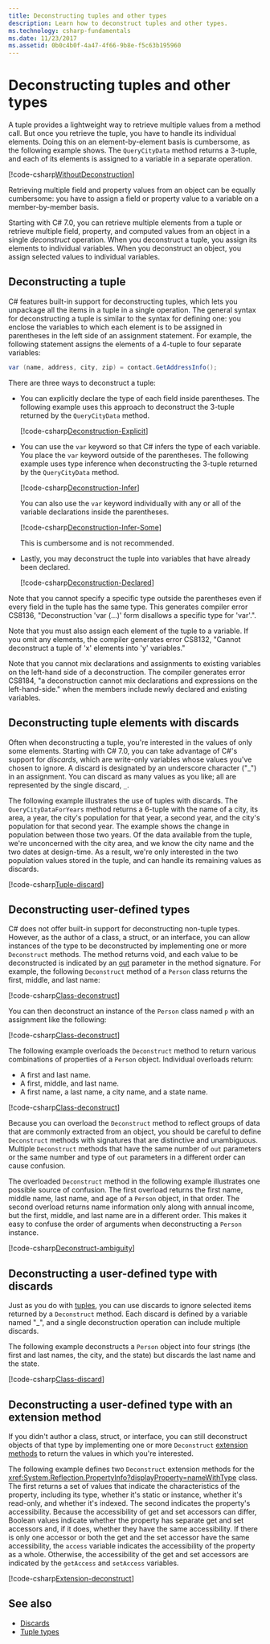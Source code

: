 ```yaml
---
title: Deconstructing tuples and other types
description: Learn how to deconstruct tuples and other types.
ms.technology: csharp-fundamentals
ms.date: 11/23/2017
ms.assetid: 0b0c4b0f-4a47-4f66-9b8e-f5c63b195960
---
```

# Deconstructing tuples and other types

A tuple provides a lightweight way to retrieve multiple values from a method call. But once you retrieve the tuple, you have to handle its individual elements. Doing this on an element-by-element basis is cumbersome, as the following example shows. The `QueryCityData` method returns a 3-tuple, and each of its elements is assigned to a variable in a separate operation.

[!code-csharp[WithoutDeconstruction](../../samples/snippets/csharp/programming-guide/deconstructing-tuples/deconstruct-tuple1.cs)]

Retrieving multiple field and property values from an object can be equally cumbersome: you have to assign a field or property value to a variable on a member-by-member basis.

Starting with C# 7.0, you can retrieve multiple elements from a tuple or retrieve multiple field, property, and computed values from an object in a single *deconstruct* operation. When you deconstruct a tuple, you assign its elements to individual variables. When you deconstruct an object, you assign selected values to individual variables.

## Deconstructing a tuple

C# features built-in support for deconstructing tuples, which lets you unpackage all the items in a tuple in a single operation. The general syntax for deconstructing a tuple is similar to the syntax for defining one: you enclose the variables to which each element is to be assigned in parentheses in the left side of an assignment statement. For example, the following statement assigns the elements of a 4-tuple to four separate variables:

```csharp
var (name, address, city, zip) = contact.GetAddressInfo();
```

There are three ways to deconstruct a tuple:

- You can explicitly declare the type of each field inside parentheses. The following example uses this approach to deconstruct the 3-tuple returned by the `QueryCityData` method.

    [!code-csharp[Deconstruction-Explicit](../../samples/snippets/csharp/programming-guide/deconstructing-tuples/deconstruct-tuple2.cs#1)]

- You can use the `var` keyword so that C# infers the type of each variable. You place the `var` keyword outside of the parentheses. The following example uses type inference when deconstructing the 3-tuple returned by the `QueryCityData` method.

    [!code-csharp[Deconstruction-Infer](../../samples/snippets/csharp/programming-guide/deconstructing-tuples/deconstruct-tuple3.cs#1)]

    You can also use the `var` keyword individually with any or all of the variable declarations inside the parentheses.

    [!code-csharp[Deconstruction-Infer-Some](../../samples/snippets/csharp/programming-guide/deconstructing-tuples/deconstruct-tuple4.cs#1)]

    This is cumbersome and is not recommended.

- Lastly, you may deconstruct the tuple into variables that have already been declared.

    [!code-csharp[Deconstruction-Declared](../../samples/snippets/csharp/programming-guide/deconstructing-tuples/deconstruct-tuple5.cs#1)]

Note that you cannot specify a specific type outside the parentheses even if every field in the tuple has the
same type. This generates compiler error CS8136, "Deconstruction 'var (...)' form disallows a specific type for 'var'.".

Note that you must also assign each element of the tuple to a variable. If you omit any elements, the compiler generates error CS8132, "Cannot deconstruct a tuple of 'x' elements into 'y' variables."

Note that you cannot mix declarations and assignments to existing variables on the left-hand side of a deconstruction. The compiler generates error CS8184, "a deconstruction cannot mix declarations and expressions on the left-hand-side." when the members include newly declared and existing variables.

## Deconstructing tuple elements with discards

Often when deconstructing a tuple, you're interested in the values of only some elements. Starting with C# 7.0, you can take advantage of C#'s support for *discards*, which are write-only variables whose values you've chosen to ignore. A discard is designated by an underscore character ("\_") in an assignment. You can discard as many values as you like; all are represented by the single discard, `_`.

The following example illustrates the use of tuples with discards. The `QueryCityDataForYears` method returns a 6-tuple with the name of a city, its area, a year, the city's population for that year, a second year, and the city's population for that second year. The example shows the change in population between those two years. Of the data available from the tuple, we're unconcerned with the city area, and we know the city name and the two dates at design-time. As a result, we're only interested in the two population values stored in the tuple, and can handle its remaining values as discards.  

[!code-csharp[Tuple-discard](../../samples/snippets/csharp/programming-guide/deconstructing-tuples/discard-tuple1.cs)]

## Deconstructing user-defined types

C# does not offer built-in support for deconstructing non-tuple types. However, as the author of a class, a struct, or an interface, you can allow instances of the type to be deconstructed by implementing one or more `Deconstruct` methods. The method returns void, and each value to be deconstructed is indicated by an [out](language-reference/keywords/out-parameter-modifier.md) parameter in the method signature. For example, the following `Deconstruct` method of a `Person` class returns the first, middle, and last name:

[!code-csharp[Class-deconstruct](../../samples/snippets/csharp/programming-guide/deconstructing-tuples/deconstruct-class1.cs#1)]

You can then deconstruct an instance of the `Person` class named `p` with an assignment like the following:

[!code-csharp[Class-deconstruct](../../samples/snippets/csharp/programming-guide/deconstructing-tuples/deconstruct-class1.cs#2)]

The following example overloads the `Deconstruct` method to return various combinations of properties of a `Person` object. Individual overloads return:

- A first and last name.
- A first, middle, and last name.
- A first name, a last name, a city name, and a state name.

[!code-csharp[Class-deconstruct](../../samples/snippets/csharp/programming-guide/deconstructing-tuples/deconstruct-class2.cs)]

Because you can overload the `Deconstruct` method to reflect groups of data that are commonly extracted from an object, you should be careful to define `Deconstruct` methods with signatures that are distinctive and unambiguous. Multiple `Deconstruct` methods that have the same number of `out` parameters or the same number and type of `out` parameters in a different order can cause confusion.

The overloaded `Deconstruct` method in the following example illustrates one possible source of confusion. The first overload returns the first name, middle name, last name, and age of a `Person` object, in that order. The second overload returns name information only along with annual income, but the first, middle, and last name are in a different order. This makes it easy to confuse the order of arguments when deconstructing a `Person` instance.

[!code-csharp[Deconstruct-ambiguity](../../samples/snippets/csharp/programming-guide/deconstructing-tuples/deconstruct-ambiguous.cs)]

## Deconstructing a user-defined type with discards

Just as you do with [tuples](#deconstructing-tuple-elements-with-discards), you can use discards to ignore selected items returned by a `Deconstruct` method. Each discard is defined by a variable named "\_", and a single deconstruction operation can include multiple discards.

The following example deconstructs a `Person` object into four strings (the first and last names, the city, and the state) but discards the last name and the state.

[!code-csharp[Class-discard](../../samples/snippets/csharp/programming-guide/deconstructing-tuples/class-discard1.cs#1)]

## Deconstructing a user-defined type with an extension method

If you didn't author a class, struct, or interface, you can still deconstruct objects of that type by implementing one or more `Deconstruct` [extension methods](programming-guide/classes-and-structs/extension-methods.md) to return the values in which you're interested.

The following example defines two `Deconstruct` extension methods for the <xref:System.Reflection.PropertyInfo?displayProperty=nameWithType> class. The first returns a set of values that indicate the characteristics of the property, including its type, whether it's static or instance, whether it's read-only, and whether it's indexed. The second indicates the property's accessibility. Because the accessibility of get and set accessors can differ, Boolean values indicate whether the property has separate get and set accessors and, if it does, whether they have the same accessibility. If there is only one accessor or both the get and the set accessor have the same accessibility, the `access` variable indicates the accessibility of the property as a whole. Otherwise, the accessibility of the get and set accessors are indicated by the `getAccess` and `setAccess` variables.

[!code-csharp[Extension-deconstruct](../../samples/snippets/csharp/programming-guide/deconstructing-tuples/deconstruct-extension1.cs)]

## See also

- [Discards](discards.md)
- [Tuple types](language-reference/builtin-types/value-tuples.md)

